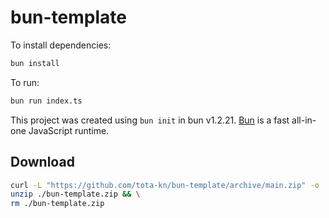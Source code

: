 # bun-template

To install dependencies:

```bash
bun install
```

To run:

```bash
bun run index.ts
```

This project was created using `bun init` in bun v1.2.21. [Bun](https://bun.com) is a fast all-in-one JavaScript runtime.

## Download

```sh
curl -L "https://github.com/tota-kn/bun-template/archive/main.zip" -o ./bun-template.zip && \
unzip ./bun-template.zip && \
rm ./bun-template.zip
```
